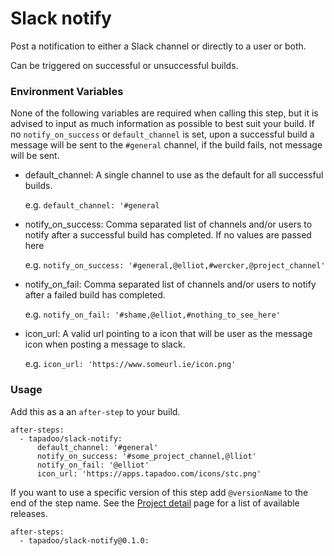 Slack notify
============

Post a notification to either a Slack channel or directly to a user or both.

Can be triggered on successful or unsuccessful builds.

### Environment Variables
None of the following variables are required when calling this step, but it is advised to input as much information as possible to best suit your build.
If no `notify_on_success` or `default_channel` is set, upon a successful build a message will be sent to the `#general` channel, if the build fails, not message will be sent.

* default_channel: A single channel to use as the default for all successful builds.

  e.g.
  `default_channel: '#general`
* notify_on_success: Comma separated list of channels and/or users to notify after a successful build has completed. If no values are passed here

  e.g.
  `notify_on_success: '#general,@elliot,#wercker,@project_channel'`
* notify_on_fail: Comma separated list of channels and/or users to notify after a failed build has completed.

  e.g.
  `notify_on_fail: '#shame,@elliot,#nothing_to_see_here'`
* icon_url: A valid url pointing to a icon that will be user as the message icon when posting a message to slack.

  e.g.
  `icon_url: 'https://www.someurl.ie/icon.png'`

### Usage
Add this as a an `after-step` to your build.

```
after-steps:
  - tapadoo/slack-notify:
      default_channel: '#general'
      notify_on_success: '#some_project_channel,@lliot'
      notify_on_fail: '@elliot'
      icon_url: 'https://apps.tapadoo.com/icons/stc.png'
```

If you want to use a specific version of this step add `@versionName` to the end of the step name. See the [Project detail](https://app.wercker.com/applications/59021e4cd3bae80100206b1f/tab/details/) page for a list of available releases.

```
after-steps:
  - tapadoo/slack-notify@0.1.0:
```
